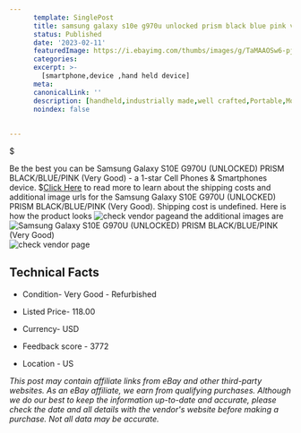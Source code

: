 ```yaml
---
      template: SinglePost
      title: samsung galaxy s10e g970u unlocked prism black blue pink very good 
      status: Published
      date: '2023-02-11'
      featuredImage: https://i.ebayimg.com/thumbs/images/g/TaMAAOSw6-pjGQTQ/s-l225.jpg
      categories: 
      excerpt: >-
        [smartphone,device ,hand held device]
      meta:
      canonicalLink: ''
      description: [handheld,industrially made,well crafted,Portable,Mobile,Compact,Convenient,Lightweight,Maneuverable,Man-portable,Miniature,Carriable,Hand-held,Light,Holdable,Transportable,Mobile device,Pocket-sized,On-the-go,Wireless,Cordless,Compact size,Convenient size, smartphone,device ,hand held device]
      noindex: false
      
        
---
```

$

Be the best you can be  Samsung Galaxy S10E G970U (UNLOCKED) PRISM BLACK/BLUE/PINK  (Very Good) - a 1-star Cell Phones & Smartphones device.
$[Click Here](https://www.ebay.com/itm/403873590637?hash=item5e08bded6d%3Ag%3ATaMAAOSw6-pjGQTQ&mkevt=1&mkcid=1&mkrid=711-53200-19255-0&campid=%253CePNCampaignId%253E&customid=%253CreferenceId%253E&toolid=10049) to read more to learn about the shipping costs and additional image urls for the Samsung Galaxy S10E G970U (UNLOCKED) PRISM BLACK/BLUE/PINK  (Very Good). Shipping cost is undefined. Here is how the product looks ![check vendor page](https://i.ebayimg.com/thumbs/images/g/TaMAAOSw6-pjGQTQ/s-l225.jpg)and the additional images are![Samsung Galaxy S10E G970U (UNLOCKED) PRISM BLACK/BLUE/PINK  (Very Good)](https://i.ebayimg.com/images/g/TaMAAOSw6-pjGQTQ/s-l960.jpg)![check vendor page](https://origin-galleryplus.ebayimg.com/ws/web/403873590637_2_0_1/225x225.jpg,https://origin-galleryplus.ebayimg.com/ws/web/403873590637_3_0_1/225x225.jpg,https://origin-galleryplus.ebayimg.com/ws/web/403873590637_4_0_1/225x225.jpg,https://origin-galleryplus.ebayimg.com/ws/web/403873590637_5_0_1/225x225.jpg,https://origin-galleryplus.ebayimg.com/ws/web/403873590637_6_0_1/225x225.jpg,https://origin-galleryplus.ebayimg.com/ws/web/403873590637_7_0_1/225x225.jpg)



 ## Technical Facts 



     
      

 - Condition- Very Good - Refurbished 


      

 - Listed Price- 118.00 


      

 - Currency- USD 


      

 - Feedback score - 3772 


      

 - Location - US 


      
      

 *_This post may contain affiliate links from eBay and other third-party websites. As an eBay affiliate, we earn from qualifying purchases. Although we do our best to keep the information up-to-date and accurate, please check the date and all details with the vendor's website before making a purchase. Not all data may be accurate._*






